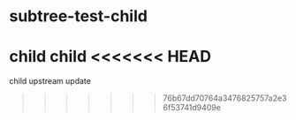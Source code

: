 # subtree-test-child

child child
<<<<<<< HEAD
=======


child upstream update
>>>>>>> 76b67dd70764a3476825757a2e36f53741d9409e
